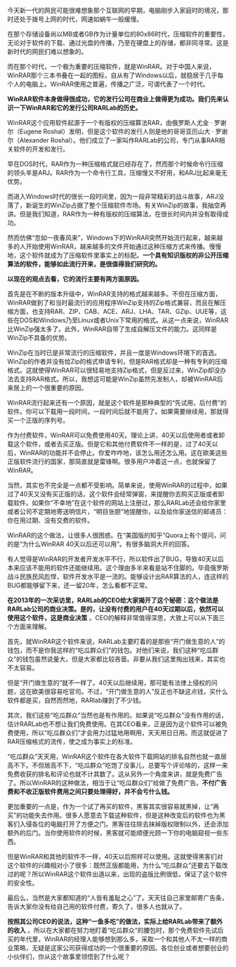今天新一代的网民可能很难想象那个互联网的早期，电脑刚步入家庭时的境况，那时还处于拨号上网的时代，网速如蜗牛一般缓慢。

在那个存储设备尚以MB或者GB作为计量单位的80x86时代，压缩软件的重要性，无论对于软件的下载、通过光盘的传播，乃至在硬盘上的存储，都非同寻常。这是新时代的网民们难以想象的。

而在那个时代，一个极为重要的压缩软件，就是WinRAR。对于中国人来说，WinRAR那个三本书叠在一起的图标，自从有了Windows以后，就稳居于几乎每个人的电脑上。WinRAR使用之普遍，传播之广泛，可谓代表了一个时代。

**WinRAR软件本身做得很成功，它的发行公司在商业上做得更为成功。我们先来认识一下WinRAR和它的发行公司RARLab的历史。** 

WinRAR这个应用软件起源于一个有版权的压缩算法RAR，由俄罗斯人尤金 · 罗谢尔（Eugene Roshal）发明，但是这个软件的发行人则是他的哥哥亚历山大 · 罗谢尔（Alexander Roshal）。他们成立了一家叫作RARLab的公司，专门从事RAR相关软件的开发和发行。

早在DOS时代，RAR作为一种压缩格式就已经存在了，然而那个时候命令行压缩的领头羊是ARJ。RAR作为一个命令行工具，压缩慢又不好用，和ARJ比起来毫无优势。

而进入Windows时代的很长一段时间里，因为一段非常精彩的战斗故事，ARJ没落了，新诞生的WinZip占据了整个压缩软件市场。有关WinZip的故事，我抽空再讲。但是我们知道，RAR作为一种有版权的压缩算法，在很长时间内并没有取得成功。

然而仿佛“忽如一夜春风来”，Windows下的WinRAR突然开始流行起来，越来越多的人开始使用WinRAR，越来越多的文件开始通过这种压缩方式来传播。慢慢地，这个软件就成为了压缩软件里事实上的标配。**一个具有知识版权的非公开压缩算法的软件，能够如此流行开来，是很值得我们研究的。** 

**以现在的观点去看，它的流行主要有两方面原因。** 

首先是在不断的版本升级中，WinRAR支持的格式越来越多。不但在压缩方面，WinRAR做到了和当时最流行的应用程序WinZip支持的Zip格式兼容，而且在解压缩方面，也支持RAR、ZIP、CAB、ACE、ARJ、LHA、TAR、GZip、UUE等，这些在DOS和Windows乃至Linux或者Unix下常用的格式。从这一点来说，WinRAR比WinZip强太多了。此外，WinRAR自带了生成自解压文件的能力。这同样是WinZip不具备的优势。

WinZip在当时已是非常流行的压缩软件，并且一度是Windows环境下的首选。WinZip的作者并没有给Zip的格式申请专利，但是RAR格式却是一种有专利的压缩格式。这就使得WinRAR可以很轻易地支持Zip格式，但是反过来，WinZip却没办法去支持RAR格式。所以，我想这可能是WinZip虽然先发制人，却被WinRAR后来居上的一个很重要的原因。

WinRAR流行起来还有一个原因，就是这个软件是那种典型的“先试用，后付费”的软件。你可以下载用一段时间，一段时间后就不能用了。如果需要继续用，那就得买一个正版的序列号。

作为付费软件，WinRAR可以免费使用40天。理论上讲，40天以后使用者或者卸载这个软件，或者去买正版。但是它和其他付费软件不一样的是，过了40天以后，WinRAR的功能并不会停止。你爱咋咋地，该怎么用还怎么用。这在欧美这些正版软件流行的国家，那简直就是雷锋啊。很多用户冲着这一点，也就保留了WinRAR。

当然，其实也不完全是一点都不受影响。简单来说，使用WinRAR的过程中，如果过了40天又没有买正版的话，这个软件会经常弹窗，来提醒你去购买正版或者卸载软件。如果你“不幸地”在这个软件的网站上注册过，那么RARLab还会给你家里或者公司不定期地寄送明信片，“明目张胆”地提醒你，以及给你家送信的邮递员：你在用过期、没有交费的软件。

WinRAR的这个做法，让很多人很困惑。在“美国版的知乎”Quora上有个提问，问的是“为什么WinRAR 40天以后还可以用”。有很多脑洞大开的回答。

有人觉得是WinRAR的开发者开发水平不行，所以软件出了BUG，导致40天以后本来应该不能用的软件还能继续用。这个理由多半来看是站不住脚的。毕竟俄罗斯战斗民族民风彪悍，软件开发水平是一流的。能够设计出RAR算法的人，连这样的BUG都能够留下来，还一留20年，怎么看都不正常。

**在2013年的一次采访里，RARLab的CEO给大家揭开了这个秘密：这个做法是RARLab公司的商业决策。是的，让没有付费的用户在40天过期以后，依然可以使用这个软件，这是商业决策** 。CEO的解释非常值得深思，大致上可以从下面三个方面来理解。

首先，就WinRAR这个软件来说，RARLab主要盯着的是那些“开门做生意的人”的钱包，而不是你我这样的“吃瓜群众们”的钱包。对他们来说，我们这种“吃瓜群众”的钱包虽然说量大，但是大家都比较吝啬。非要从我们这里掏出钱来，其实也不太容易。

但是“开门做生意的”就不一样了。40天以后继续用，那可能有法律上侵权的问题，这在欧美很容易吃官司。不过，“开门做生意的人”反正也不缺这点钱，买什么软件都是买，自然而然地，RARlab赚到了不少钱。

其次，我们这些“吃瓜群众”当然也是有作用的。如果说“吃瓜群众”没有作用的话，估计RARLab也不想让我们免费使用。在其CEO看来，正是因为这个软件可以被免费使用，所以“吃瓜群众们”才会用力过猛地用啊用，天天用日日用。而这就促进了RAR压缩格式的流传，使之成为事实上的标准。

“吃瓜群众”天天用，WinRAR这个软件在各大软件下载网站的排名自然也就一直居高不下。不但居高不下，“吃瓜群众”吃饱了没事儿，总要写个评论啥的，这样一来免费收获的排名和评论也就不计其数了。这从另外一个角度来讲，就是免费广告了。所以WinRAR的这种做法，相当于让“吃瓜群众们”给做了免费广告。**不付广告费和不收正版软件费用之间只要处理得好，并不会亏什么钱。** 

更加重要的一点是，作为一个试了再买的软件，黑客其实很容易就黑掉，让“再买”的功能失去作用。很多人愿意去下载这种软件，但是这种改变后的软件也为黑客们入侵各位的电脑打开了方便之门。黑客往往除去抹掉版权限制以外，还会添加额外的后门。当你使用软件的时候，黑客就可能顺便光顾一下你的电脑窥视一些东西。

但是WinRAR和其他的软件不一样，40天以后照样可以使用。这就使得黑客们对这个软件的兴趣相对小了很多：既然正版都能用，为什么“吃瓜群众”还要去下载改过的呢？所以WinRAR这个软件出道以来，出现的盗版比例很低，保证了这个软件的安全性。

最后么，当然是大家都知道的“人皆有羞耻之心”了。天天往自己家里邮寄广告条，告诉大家你没有给自己用的软件付费，寄久了，很多人也就从了。

**按照其公司CEO的说法，这种“一鱼多吃”的做法，实际上给RARLab带来了额外的收入** 。所以在大家都在努力地盯着“吃瓜群众”的腰包时，那个免费软件先试后买的年代里，WinRAR的经理人能够想到那么多，采取一个和其他人不太一样的商业策略，无疑是这家公司获得成功的一个很重要的原因。各位创业或者想要创业的小伙伴们，你从这个故事里领悟到了什么呢？

